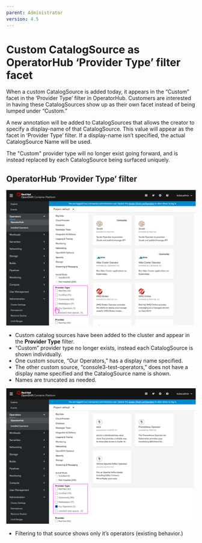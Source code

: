 ```yaml
---
parent: Administrator
version: 4.5
---
```


# Custom CatalogSource as OperatorHub ‘Provider Type’ filter facet

When a custom CatalogSource is added today, it appears in the “Custom” facet in the ‘Provider Type’ filter in OperatorHub. Customers are interested in having these CatalogSources show up as their own facet instead of being lumped under “Custom.”

A new annotation will be added to CatalogSources that allows the creator to specify a display-name of that CatalogSource. This value will appear as the facet in ‘Provider Type’ filter. If a display-name isn’t specified, the actual CatalogSource Name will be used.

The "Custom" provider type will no longer exist going forward, and is instead replaced by each CatalogSource being surfaced uniquely. 

## OperatorHub ‘Provider Type’ filter

![OperatorHub Provider Type filter](img/1-1-OH.png)
- Custom catalog sources have been added to the cluster and appear in the **Provider Type** filter.
- “Custom” provider type no longer exists, instead each CatalogSource is shown individually.
- One custom source, “Our Operators,” has a display name specified.
- The other custom source, “console3-test-operators,” does not have a display name specified and the CatalogSource name is shown.
- Names are truncated as needed.

![OperatorHub Provider Type filter selected](img/1-2-OH-providertype.png)
- Filtering to that source shows only it’s operators (existing behavior.)
